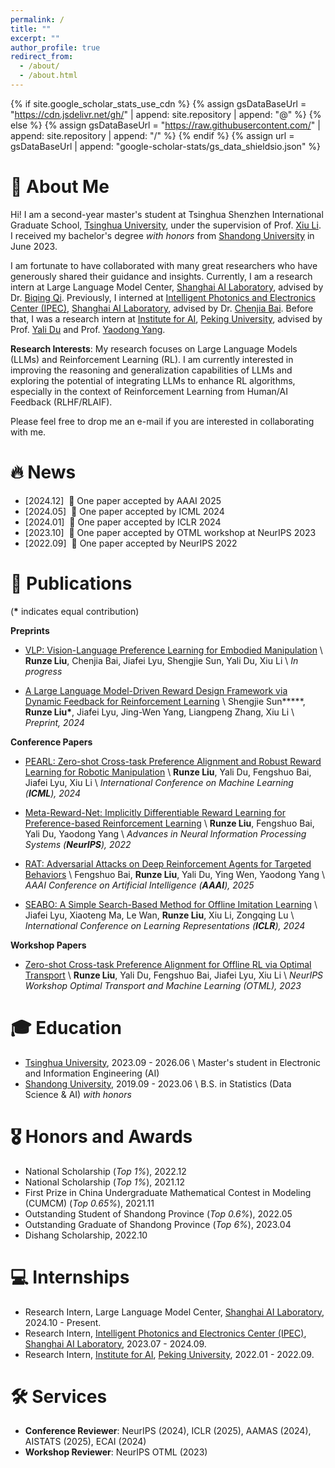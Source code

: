 ```yaml
---
permalink: /
title: ""
excerpt: ""
author_profile: true
redirect_from: 
  - /about/
  - /about.html
---
```


{% if site.google_scholar_stats_use_cdn %}
{% assign gsDataBaseUrl = "https://cdn.jsdelivr.net/gh/" | append: site.repository | append: "@" %}
{% else %}
{% assign gsDataBaseUrl = "https://raw.githubusercontent.com/" | append: site.repository | append: "/" %}
{% endif %}
{% assign url = gsDataBaseUrl | append: "google-scholar-stats/gs_data_shieldsio.json" %}

<span class='anchor' id='about-me'></span>

# 👋 About Me

Hi! I am a second-year master's student at Tsinghua Shenzhen International Graduate School, <a href="https://www.tsinghua.edu.cn/">Tsinghua University</a>, under the supervision of Prof. <a href="https://www.sigs.tsinghua.edu.cn/lx/main.htm">Xiu Li</a>. I received my bachelor's degree *with honors* from <a href="https://www.sdu.edu.cn/">Shandong University</a> in June 2023.

I am fortunate to have collaborated with many great researchers who have generously shared their guidance and insights. Currently, I am a research intern at Large Language Model Center, <a href="https://www.shlab.org.cn/">Shanghai AI Laboratory</a>, advised by Dr. <a href="https://biqing-qi.github.io/">Biqing Qi</a>. Previously, I interned at <a href="https://www.pjlab-ipec.com/">Intelligent Photonics and Electronics Center (IPEC)</a>, <a href="https://www.shlab.org.cn/">Shanghai AI Laboratory</a>, advised by Dr. <a href="https://baichenjia.github.io/">Chenjia Bai</a>. Before that, I was a research intern at <a href="https://www.ai.pku.edu.cn/">Institute for AI</a>, <a href="https://www.pku.edu.cn/">Peking University</a>, advised by Prof. <a href="https://yalidu.github.io/">Yali Du</a> and Prof. <a href="https://www.yangyaodong.com/">Yaodong Yang</a>.

**Research Interests**: My research focuses on Large Language Models (LLMs) and Reinforcement Learning (RL). I am currently interested in improving the reasoning and generalization capabilities of LLMs and exploring the potential of integrating LLMs to enhance RL algorithms, especially in the context of Reinforcement Learning from Human/AI Feedback (RLHF/RLAIF).

Please feel free to drop me an e-mail if you are interested in collaborating with me.

# 🔥 News

- [2024.12] &nbsp;🎉 One paper accepted by AAAI 2025
- [2024.05] &nbsp;🎉 One paper accepted by ICML 2024
- [2024.01] &nbsp;🎉 One paper accepted by ICLR 2024
- [2023.10] &nbsp;🎉 One paper accepted by OTML workshop at NeurIPS 2023
- [2022.09] &nbsp;🎉 One paper accepted by NeurIPS 2022

# 📝 Publications 

(**\*** indicates equal contribution)

**Preprints**

<!-- - ``In progress`` -->
- [VLP: Vision-Language Preference Learning for Embodied Manipulation](https://arxiv.org) \\
  **Runze Liu**, Chenjia Bai, Jiafei Lyu, Shengjie Sun, Yali Du, Xiu Li \\
  *In progress*

<!-- - ``ArXiv 2024`` -->
- [A Large Language Model-Driven Reward Design Framework via Dynamic Feedback for Reinforcement Learning](https://arxiv.org/abs/2410.14660) \\
  Shengjie Sun**\***, **Runze Liu\***, Jiafei Lyu, Jing-Wen Yang, Liangpeng Zhang, Xiu Li \\
  *Preprint, 2024*

**Conference Papers**

<!-- - ``ICML 2024`` -->
- [PEARL: Zero-shot Cross-task Preference Alignment and Robust Reward Learning for Robotic Manipulation](https://openreview.net/forum?id=0urN0PnNDj) \\
  **Runze Liu**, Yali Du, Fengshuo Bai, Jiafei Lyu, Xiu Li \\
  *International Conference on Machine Learning (**ICML**), 2024*

<!-- - ``NeurIPS 2022`` -->
- [Meta-Reward-Net: Implicitly Differentiable Reward Learning for Preference-based Reinforcement Learning](https://openreview.net/forum?id=OZKBReUF-wX) \\
  **Runze Liu**, Fengshuo Bai, Yali Du, Yaodong Yang \\
  *Advances in Neural Information Processing Systems (**NeurIPS**), 2022*

<!-- - ``In progress`` -->
- [RAT: Adversarial Attacks on Deep Reinforcement Agents for Targeted Behaviors](https://arxiv.org) \\
  Fengshuo Bai, **Runze Liu**, Yali Du, Ying Wen, Yaodong Yang \\
  *AAAI Conference on Artificial Intelligence (**AAAI**), 2025*

<!-- - ``ICLR 2024`` -->
- [SEABO: A Simple Search-Based Method for Offline Imitation Learning](https://openreview.net/forum?id=MNyOI3C7YB) \\
  Jiafei Lyu, Xiaoteng Ma, Le Wan, **Runze Liu**, Xiu Li, Zongqing Lu \\
  *International Conference on Learning Representations (**ICLR**), 2024*

**Workshop Papers**

<!-- - ``OTML@NeurIPS 2023`` -->
- [Zero-shot Cross-task Preference Alignment for Offline RL via Optimal Transport](https://openreview.net/forum?id=fwXj1c6faX) \\
  **Runze Liu**, Yali Du, Fengshuo Bai, Jiafei Lyu, Xiu Li \\
  *NeurIPS Workshop Optimal Transport and Machine Learning (OTML), 2023*

# 🎓 Education

- <a href="https://www.tsinghua.edu.cn/">Tsinghua University</a>, 2023.09 - 2026.06 \\
  Master's student in Electronic and Information Engineering (AI)
- <a href="https://www.sdu.edu.cn/">Shandong University</a>, 2019.09 - 2023.06 \\
  B.S. in Statistics (Data Science & AI) *with honors*

# 🎖 Honors and Awards

- National Scholarship (*Top 1%*), 2022.12
- National Scholarship (*Top 1%*), 2021.12
- First Prize in China Undergraduate Mathematical Contest in Modeling (CUMCM) (*Top 0.65%*), 2021.11
- Outstanding Student of Shandong Province (*Top 0.6%*), 2022.05
- Outstanding Graduate of Shandong Province (*Top 6%*), 2023.04
- Dishang Scholarship, 2022.10

# 💻 Internships

- Research Intern, Large Language Model Center, <a href="https://www.shlab.org.cn/">Shanghai AI Laboratory</a>, 2024.10 - Present.
- Research Intern, <a href="https://www.pjlab-ipec.com/">Intelligent Photonics and Electronics Center (IPEC)</a>, <a href="https://www.shlab.org.cn/">Shanghai AI Laboratory</a>, 2023.07 - 2024.09.
- Research Intern, <a href="https://www.ai.pku.edu.cn/">Institute for AI</a>, <a href="https://www.pku.edu.cn/">Peking University</a>, 2022.01 - 2022.09.

# 🛠️ Services

- **Conference Reviewer**: NeurIPS (2024), ICLR (2025), AAMAS (2024), AISTATS (2025), ECAI (2024)
- **Workshop Reviewer**: NeurIPS OTML (2023)

<span class='anchor' id='-services'></span>
